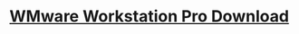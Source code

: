 # <a href="https://support.broadcom.com/group/ecx/productdownloads?subfamily=VMware+Workstation+Pro">WMware Workstation Pro Download</a>
